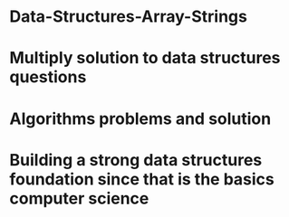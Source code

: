 # Data-Structures-Array-Strings
# Multiply solution to data structures questions
# Algorithms problems and solution
# Building a strong data structures foundation since that is the basics computer science

